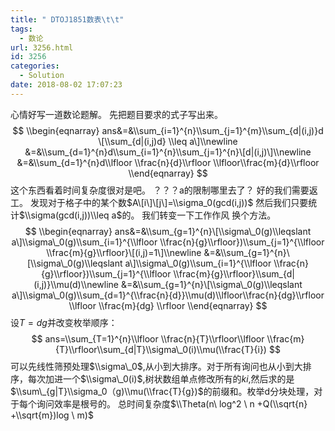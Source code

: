 ```yaml
---
title: " DTOJ1851数表\t\t"
tags:
  - 数论
url: 3256.html
id: 3256
categories:
  - Solution
date: 2018-08-02 17:07:23
---
```


心情好写一道数论题解。 先把题目要求的式子写出来。 $$ \\begin{eqnarray} ans&=&\\sum_{i=1}^{n}\\sum_{j=1}^{m}\\sum_{d|(i,j)}d \[\\sum_{d|(i,j)d} \\leq a\]\\newline &=&\\sum_{d=1}^{n}d\\sum_{i=1}^{n}\\sum_{j=1}^{n}\[d|(i,j)\]\\newline &=&\\sum_{d=1}^{n}d\\lfloor \\frac{n}{d}\\rfloor \\lfloor\\frac{m}{d}\\rfloor \\end{eqnarray} $$ 这个东西看着时间复杂度很对是吧。 ？？？a的限制哪里去了？ 好的我们需要返工。 发现对于格子中的某个数$A\[i\]\[j\]=\\sigma_0(gcd(i,j))$ 然后我们只要统计$\\sigma(gcd(i,j))\\leq a$的。 我们转变一下工作作风 换个方法。 $$ \\begin{eqnarray} ans&=&\\sum_{g=1}^{n}\[\\sigma\_0(g)\\leqslant a\]\\sigma\_0(g)\\sum_{i=1}^{\\lfloor \\frac{n}{g}\\rfloor})\\sum_{j=1}^{\\lfloor \\frac{m}{g}\\rfloor}\[(i,j)=1\]\\newline &=&\\sum_{g=1}^{n}\[\\sigma\_0(g)\\leqslant a\]\\sigma\_0(g)\\sum_{i=1}^{\\lfloor \\frac{n}{g}\\rfloor})\\sum_{j=1}^{\\lfloor \\frac{m}{g}\\rfloor}\\sum_{d|(i,j)}\\mu(d)\\newline &=&\\sum_{g=1}^{n}\[\\sigma\_0(g)\\leqslant a\]\\sigma\_0(g)\\sum_{d=1}^{\\frac{n}{d}}\\mu(d)\\lfloor\\frac{n}{dg}\\rfloor \\lfloor \\frac{m}{dg} \\rfloor \\end{eqnarray} $$ 设$T=dg$并改变枚举顺序： $$ ans=\\sum_{T=1}^{n}\\lfloor \\frac{n}{T}\\rfloor\\lfloor \\frac{m}{T}\\rfloor\\sum_{d|T}\\sigma\_0(i)\\mu(\\frac{T}{i}) $$ 可以先线性筛预处理$\\sigma\_0$,从小到大排序。对于所有询问也从小到大排序，每次加进一个$\\sigma\_0(i)$,树状数组单点修改所有的$ki$,然后求的是$\\sum\_{g|T}\\sigma_0（g)\\mu(\\frac{T}{g})$的前缀和。枚举d分块处理，对于每个询问效率是根号的。 总时间复杂度$\\Theta(n\ log^2 \ n +Q(\\sqrt{n} +\\sqrt{m})log \ m)$